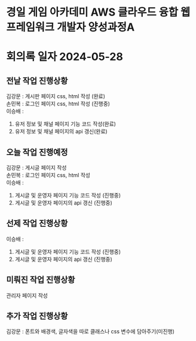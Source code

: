 # 경일 게임 아카데미 AWS 클라우드 융합 웹 프레임워크 개발자 양성과정A

# 회의록 일자 2024-05-28

## 전날 작업 진행상황

김강문 : 게시판 페이지 css, html 작성 (완료)  
손민복 : 로그인 페이지 css, html 작성 (진행중)  
이승배 :
1. 유저 정보 및 채널 페이지 기능 코드 작성(완료)  
2. 유저 정보 및 채널 페이지의 api 갱신(완료)  

## 오늘 작업 진행예정

김강문 : 게시글 페이지 작성  
손민복 : 로그인 페이지 css, html 작성  
이승배 :  
1. 게시글 및 운영자 페이지 기능 코드 작성 (진행중)  
2. 게시글 및 운영자 페이지의 api 갱신 (진행중)

## 선제 작업 진행상황

이승배 :
1. 게시글 및 운영자 페이지 기능 코드 작성 (진행중)  
2. 게시글 및 운영자 페이지의 api 갱신 (진행중)

## 미뤄진 작업 진행상황

관리자 페이지 작성  

## 추가 작업 진행상황

김강문 : 폰트와 배경색, 글자색을 따로 클래스나 css 변수에 담아주기(미진행)  

